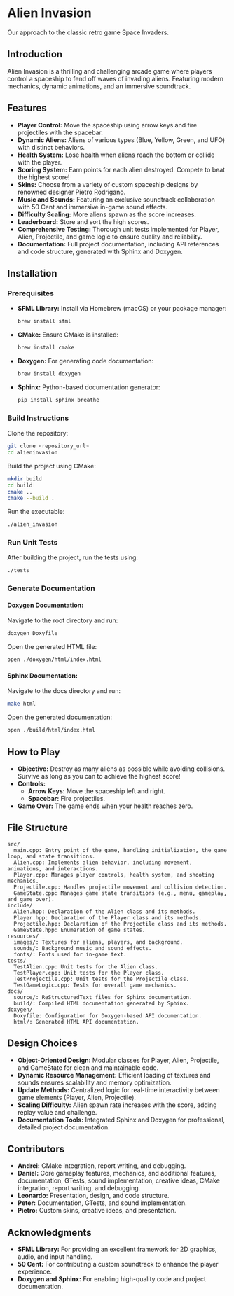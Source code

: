 # Alien Invasion

Our approach to the classic retro game Space Invaders.

## Introduction

Alien Invasion is a thrilling and challenging arcade game where players control a spaceship to fend off waves of invading aliens. Featuring modern mechanics, dynamic animations, and an immersive soundtrack.

## Features

- **Player Control:** Move the spaceship using arrow keys and fire projectiles with the spacebar.
- **Dynamic Aliens:** Aliens of various types (Blue, Yellow, Green, and UFO) with distinct behaviors.
- **Health System:** Lose health when aliens reach the bottom or collide with the player.
- **Scoring System:** Earn points for each alien destroyed. Compete to beat the highest score!
- **Skins:** Choose from a variety of custom spaceship designs by renowned designer Pietro Rodrigano.
- **Music and Sounds:** Featuring an exclusive soundtrack collaboration with 50 Cent and immersive in-game sound effects.
- **Difficulty Scaling:** More aliens spawn as the score increases.
- **Leaderboard:** Store and sort the high scores.
- **Comprehensive Testing:** Thorough unit tests implemented for Player, Alien, Projectile, and game logic to ensure quality and reliability.
- **Documentation:** Full project documentation, including API references and code structure, generated with Sphinx and Doxygen.

## Installation

### Prerequisites

- **SFML Library:** Install via Homebrew (macOS) or your package manager:
  ```bash
  brew install sfml
  ```
- **CMake:** Ensure CMake is installed:
  ```bash
  brew install cmake
  ```
- **Doxygen:** For generating code documentation:
  ```bash
  brew install doxygen
  ```
- **Sphinx:** Python-based documentation generator:
  ```bash
  pip install sphinx breathe
  ```

### Build Instructions

Clone the repository:

```bash
git clone <repository_url>
cd alieninvasion
```

Build the project using CMake:

```bash
mkdir build
cd build
cmake ..
cmake --build .
```

Run the executable:

```bash
./alien_invasion
```

### Run Unit Tests

After building the project, run the tests using:

```bash
./tests
```

### Generate Documentation

#### Doxygen Documentation:

Navigate to the root directory and run:
```bash
doxygen Doxyfile
```

Open the generated HTML file:
```bash
open ./doxygen/html/index.html
```

#### Sphinx Documentation:

Navigate to the docs directory and run:
```bash
make html
```

Open the generated documentation:
```bash
open ./build/html/index.html
```

## How to Play

- **Objective:** Destroy as many aliens as possible while avoiding collisions. Survive as long as you can to achieve the highest score!
- **Controls:**
  - **Arrow Keys:** Move the spaceship left and right.
  - **Spacebar:** Fire projectiles.
- **Game Over:** The game ends when your health reaches zero.

## File Structure

```plaintext
src/
  main.cpp: Entry point of the game, handling initialization, the game loop, and state transitions.
  Alien.cpp: Implements alien behavior, including movement, animations, and interactions.
  Player.cpp: Manages player controls, health system, and shooting mechanics.
  Projectile.cpp: Handles projectile movement and collision detection.
  GameState.cpp: Manages game state transitions (e.g., menu, gameplay, and game over).
include/
  Alien.hpp: Declaration of the Alien class and its methods.
  Player.hpp: Declaration of the Player class and its methods.
  Projectile.hpp: Declaration of the Projectile class and its methods.
  GameState.hpp: Enumeration of game states.
resources/
  images/: Textures for aliens, players, and background.
  sounds/: Background music and sound effects.
  fonts/: Fonts used for in-game text.
tests/
  TestAlien.cpp: Unit tests for the Alien class.
  TestPlayer.cpp: Unit tests for the Player class.
  TestProjectile.cpp: Unit tests for the Projectile class.
  TestGameLogic.cpp: Tests for overall game mechanics.
docs/
  source/: ReStructuredText files for Sphinx documentation.
  build/: Compiled HTML documentation generated by Sphinx.
doxygen/
  Doxyfile: Configuration for Doxygen-based API documentation.
  html/: Generated HTML API documentation.
```

## Design Choices

- **Object-Oriented Design:** Modular classes for Player, Alien, Projectile, and GameState for clean and maintainable code.
- **Dynamic Resource Management:** Efficient loading of textures and sounds ensures scalability and memory optimization.
- **Update Methods:** Centralized logic for real-time interactivity between game elements (Player, Alien, Projectile).
- **Scaling Difficulty:** Alien spawn rate increases with the score, adding replay value and challenge.
- **Documentation Tools:** Integrated Sphinx and Doxygen for professional, detailed project documentation.

## Contributors

- **Andrei:** CMake integration, report writing, and debugging.
- **Daniel:** Core gameplay features, mechanics, and additional features, documentation, GTests, sound implementation, creative ideas, CMake integration, report writing, and debugging.
- **Leonardo:** Presentation, design, and code structure.
- **Peter:** Documentation, GTests, and sound implementation.
- **Pietro:** Custom skins, creative ideas, and presentation.

## Acknowledgments

- **SFML Library:** For providing an excellent framework for 2D graphics, audio, and input handling.
- **50 Cent:** For contributing a custom soundtrack to enhance the player experience.
- **Doxygen and Sphinx:** For enabling high-quality code and project documentation.

